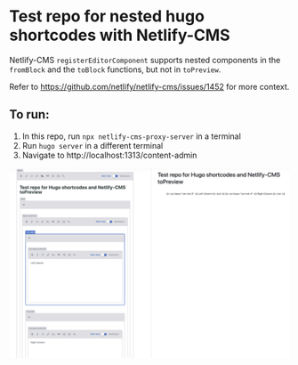 # Test repo for nested hugo shortcodes with Netlify-CMS

Netlify-CMS `registerEditorComponent` supports nested components in the `fromBlock` and the `toBlock` functions, but not in `toPreview`.

Refer to https://github.com/netlify/netlify-cms/issues/1452 for more context.

## To run:

1. In this repo, run `npx netlify-cms-proxy-server` in a terminal
2. Run `hugo server` in a different terminal
3. Navigate to http://localhost:1313/content-admin

![](example.png)
